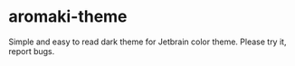 # aromaki-theme
Simple and easy to read dark theme for Jetbrain color theme.
Please try it, report bugs.
